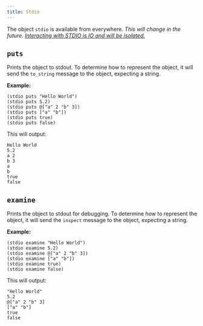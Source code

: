 ```yaml
---
title: Stdio
---
```


The object `stdio` is available from everywhere. *This will change in the
future. [Interacting with STDIO is IO and will be
isolated.](https://github.com/moonglum/halunke/issues/4)*

## `puts`

Prints the object to stdout. To determine how to represent the object, it will
send the `to_string` message to the object, expecting a string.

**Example:**

```
(stdio puts "Hello World")
(stdio puts 5.2)
(stdio puts @["a" 2 "b" 3])
(stdio puts ["a" "b"])
(stdio puts true)
(stdio puts false)
```

This will output:

```
Hello World
5.2
a 2
b 3
a
b
true
false
```

## `examine`

Prints the object to stdout for debugging. To determine how to represent the
object, it will send the `inspect` message to the object, expecting a string.

**Example:**

```
(stdio examine "Hello World")
(stdio examine 5.2)
(stdio examine @["a" 2 "b" 3])
(stdio examine ["a" "b"])
(stdio examine true)
(stdio examine false)
```

This will output:

```
"Hello World"
5.2
@["a" 2 "b" 3]
["a" "b"]
true
false
```
